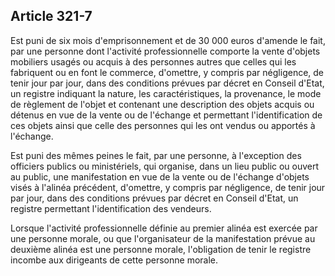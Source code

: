 Article 321-7
----
Est puni de six mois d'emprisonnement et de 30 000 euros d'amende le fait, par
une personne dont l'activité professionnelle comporte la vente d'objets
mobiliers usagés ou acquis à des personnes autres que celles qui les fabriquent
ou en font le commerce, d'omettre, y compris par négligence, de tenir jour par
jour, dans des conditions prévues par décret en Conseil d'Etat, un registre
indiquant la nature, les caractéristiques, la provenance, le mode de règlement
de l'objet et contenant une description des objets acquis ou détenus en vue de
la vente ou de l'échange et permettant l'identification de ces objets ainsi que
celle des personnes qui les ont vendus ou apportés à l'échange.

Est puni des mêmes peines le fait, par une personne, à l'exception des officiers
publics ou ministériels, qui organise, dans un lieu public ou ouvert au public,
une manifestation en vue de la vente ou de l'échange d'objets visés à l'alinéa
précédent, d'omettre, y compris par négligence, de tenir jour par jour, dans des
conditions prévues par décret en Conseil d'Etat, un registre permettant
l'identification des vendeurs.

Lorsque l'activité professionnelle définie au premier alinéa est exercée par une
personne morale, ou que l'organisateur de la manifestation prévue au deuxième
alinéa est une personne morale, l'obligation de tenir le registre incombe aux
dirigeants de cette personne morale.
